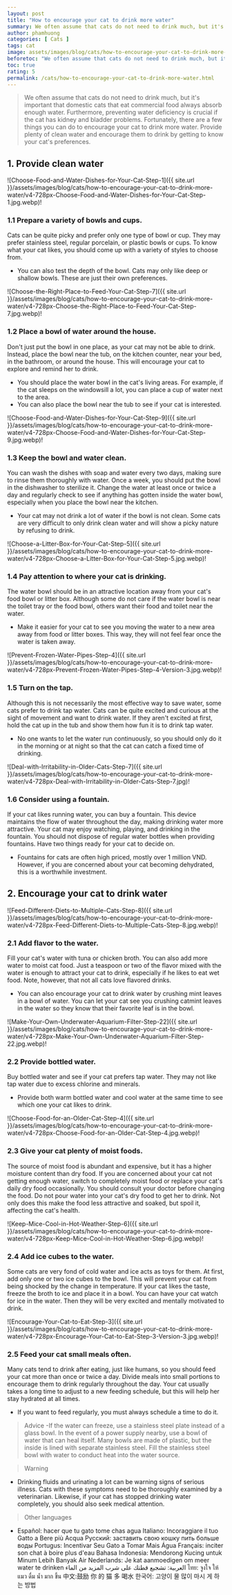 ```yaml
---
layout: post
title: "How to encourage your cat to drink more water"
summary: We often assume that cats do not need to drink much, but it's important that domestic cats that eat commercial food always absorb enough water. Furthermore, preventing water deficiency is crucial if the cat has kidney and bladder problems. Fortunately, there are a few things you can do to encourage your cat to drink more water. Provide plenty of clean water and encourage them to drink by getting to know your cat's preferences.
author: phamhuong
categories: [ Cats ]
tags: cat
image: assets/images/blog/cats/how-to-encourage-your-cat-to-drink-more-water/v4-728px-Encourage-Your-Cat-to-Eat-Step-3-Version-3.webp
beforetoc: "We often assume that cats do not need to drink much, but it's important that domestic cats that eat commercial food always absorb enough water. Furthermore, preventing water deficiency is crucial if the cat has kidney and bladder problems. Fortunately, there are a few things you can do to encourage your cat to drink more water. Provide plenty of clean water and encourage them to drink by getting to know your cat's preferences."
toc: true
rating: 5
permalink: /cats/how-to-encourage-your-cat-to-drink-more-water.html
---
```


> We often assume that cats do not need to drink much, but it's important that domestic cats that eat commercial food always absorb enough water. Furthermore, preventing water deficiency is crucial if the cat has kidney and bladder problems. Fortunately, there are a few things you can do to encourage your cat to drink more water. Provide plenty of clean water and encourage them to drink by getting to know your cat's preferences.

## 1. Provide clean water

![Choose-Food-and-Water-Dishes-for-Your-Cat-Step-1]({{ site.url }}/assets/images/blog/cats/how-to-encourage-your-cat-to-drink-more-water/v4-728px-Choose-Food-and-Water-Dishes-for-Your-Cat-Step-1.jpg.webp)!

### 1.1 Prepare a variety of bowls and cups. 

Cats can be quite picky and prefer only one type of bowl or cup. They may prefer stainless steel, regular porcelain, or plastic bowls or cups. To know what your cat likes, you should come up with a variety of styles to choose from.
- You can also test the depth of the bowl. Cats may only like deep or shallow bowls. These are just their own preferences.

![Choose-the-Right-Place-to-Feed-Your-Cat-Step-7]({{ site.url }}/assets/images/blog/cats/how-to-encourage-your-cat-to-drink-more-water/v4-728px-Choose-the-Right-Place-to-Feed-Your-Cat-Step-7.jpg.webp)!

### 1.2 Place a bowl of water around the house. 

Don't just put the bowl in one place, as your cat may not be able to drink. Instead, place the bowl near the tub, on the kitchen counter, near your bed, in the bathroom, or around the house. This will encourage your cat to explore and remind her to drink. 
- You should place the water bowl in the cat's living areas. For example, if the cat sleeps on the windowsill a lot, you can place a cup of water next to the area.
- You can also place the bowl near the tub to see if your cat is interested.

![Choose-Food-and-Water-Dishes-for-Your-Cat-Step-9]({{ site.url }}/assets/images/blog/cats/how-to-encourage-your-cat-to-drink-more-water/v4-728px-Choose-Food-and-Water-Dishes-for-Your-Cat-Step-9.jpg.webp)!

### 1.3 Keep the bowl and water clean. 

You can wash the dishes with soap and water every two days, making sure to rinse them thoroughly with water. Once a week, you should put the bowl in the dishwasher to sterilize it. Change the water at least once or twice a day and regularly check to see if anything has gotten inside the water bowl, especially when you place the bowl near the kitchen. 
- Your cat may not drink a lot of water if the bowl is not clean. Some cats are very difficult to only drink clean water and will show a picky nature by refusing to drink.

![Choose-a-Litter-Box-for-Your-Cat-Step-5]({{ site.url }}/assets/images/blog/cats/how-to-encourage-your-cat-to-drink-more-water/v4-728px-Choose-a-Litter-Box-for-Your-Cat-Step-5.jpg.webp)!

### 1.4 Pay attention to where your cat is drinking. 

The water bowl should be in an attractive location away from your cat's food bowl or litter box. Although some do not care if the water bowl is near the toilet tray or the food bowl, others want their food and toilet near the water.
- Make it easier for your cat to see you moving the water to a new area away from food or litter boxes. This way, they will not feel fear once the water is taken away.

![Prevent-Frozen-Water-Pipes-Step-4]({{ site.url }}/assets/images/blog/cats/how-to-encourage-your-cat-to-drink-more-water/v4-728px-Prevent-Frozen-Water-Pipes-Step-4-Version-3.jpg.webp)!

### 1.5 Turn on the tap. 

Although this is not necessarily the most effective way to save water, some cats prefer to drink tap water. Cats can be quite excited and curious at the sight of movement and want to drink water. If they aren't excited at first, hold the cat up in the tub and show them how fun it is to drink tap water.
- No one wants to let the water run continuously, so you should only do it in the morning or at night so that the cat can catch a fixed time of drinking.

![Deal-with-Irritability-in-Older-Cats-Step-7]({{ site.url }}/assets/images/blog/cats/how-to-encourage-your-cat-to-drink-more-water/v4-728px-Deal-with-Irritability-in-Older-Cats-Step-7.jpg)!

### 1.6 Consider using a fountain. 

If your cat likes running water, you can buy a fountain. This device maintains the flow of water throughout the day, making drinking water more attractive. Your cat may enjoy watching, playing, and drinking in the fountain. You should not dispose of regular water bottles when providing fountains. Have two things ready for your cat to decide on.
- Fountains for cats are often high priced, mostly over 1 million VND. However, if you are concerned about your cat becoming dehydrated, this is a worthwhile investment.

## 2. Encourage your cat to drink water

![Feed-Different-Diets-to-Multiple-Cats-Step-8]({{ site.url }}/assets/images/blog/cats/how-to-encourage-your-cat-to-drink-more-water/v4-728px-Feed-Different-Diets-to-Multiple-Cats-Step-8.jpg.webp)!

### 2.1 Add flavor to the water. 

Fill your cat's water with tuna or chicken broth. You can also add more water to moist cat food. Just a teaspoon or two of the flavor mixed with the water is enough to attract your cat to drink, especially if he likes to eat wet food. Note, however, that not all cats love flavored drinks.
- You can also encourage your cat to drink water by crushing mint leaves in a bowl of water. You can let your cat see you crushing catmint leaves in the water so they know that their favorite leaf is in the bowl.

![Make-Your-Own-Underwater-Aquarium-Filter-Step-22]({{ site.url }}/assets/images/blog/cats/how-to-encourage-your-cat-to-drink-more-water/v4-728px-Make-Your-Own-Underwater-Aquarium-Filter-Step-22.jpg.webp)!

### 2.2 Provide bottled water. 

Buy bottled water and see if your cat prefers tap water. They may not like tap water due to excess chlorine and minerals.
- Provide both warm bottled water and cool water at the same time to see which one your cat likes to drink.

![Choose-Food-for-an-Older-Cat-Step-4]({{ site.url }}/assets/images/blog/cats/how-to-encourage-your-cat-to-drink-more-water/v4-728px-Choose-Food-for-an-Older-Cat-Step-4.jpg.webp)!

### 2.3 Give your cat plenty of moist foods. 

The source of moist food is abundant and expensive, but it has a higher moisture content than dry food. If you are concerned about your cat not getting enough water, switch to completely moist food or replace your cat's daily dry food occasionally. You should consult your doctor before changing the food.
Do not pour water into your cat's dry food to get her to drink. Not only does this make the food less attractive and soaked, but spoil it, affecting the cat's health.

![Keep-Mice-Cool-in-Hot-Weather-Step-6]({{ site.url }}/assets/images/blog/cats/how-to-encourage-your-cat-to-drink-more-water/v4-728px-Keep-Mice-Cool-in-Hot-Weather-Step-6.jpg.webp)!

### 2.4 Add ice cubes to the water. 

Some cats are very fond of cold water and ice acts as toys for them. At first, add only one or two ice cubes to the bowl. This will prevent your cat from being shocked by the change in temperature. If your cat likes the taste, freeze the broth to ice and place it in a bowl.
You can have your cat watch for ice in the water. Then they will be very excited and mentally motivated to drink.

![Encourage-Your-Cat-to-Eat-Step-3]({{ site.url }}/assets/images/blog/cats/how-to-encourage-your-cat-to-drink-more-water/v4-728px-Encourage-Your-Cat-to-Eat-Step-3-Version-3.jpg.webp)!

### 2.5 Feed your cat small meals often. 

Many cats tend to drink after eating, just like humans, so you should feed your cat more than once or twice a day. Divide meals into small portions to encourage them to drink regularly throughout the day. Your cat usually takes a long time to adjust to a new feeding schedule, but this will help her stay hydrated at all times.
- If you want to feed regularly, you must always schedule a time to do it.

> Advice
-If the water can freeze, use a stainless steel plate instead of a glass bowl. In the event of a power supply nearby, use a bowl of water that can heal itself. Many bowls are made of plastic, but the inside is lined with separate stainless steel. Fill the stainless steel bowl with water to conduct heat into the water source.

> Warning
- Drinking fluids and urinating a lot can be warning signs of serious illness. Cats with these symptoms need to be thoroughly examined by a veterinarian. Likewise, if your cat has stopped drinking water completely, you should also seek medical attention.

> Other languages
- Español: hacer que tu gato tome chas agua Italiano: Incoraggiare il tuo Gatto a Bere più Acqua Русский: заставить свою кошку пить больше воды Portugus: Incentivar Seu Gato a Tomar Mais Água Français: inciter son chat à boire plus d'eau Bahasa Indonesia: Mendorong Kucing untuk Minum Lebih Banyak Air Nederlands: Je kat aanmoedigen om meer water te drinken العربية: تشجيع قطتك على شرب المزيد من الماء ไทย: จูงใจ ให้ แมว ดื่ม น้ำ มาก ขึ้น 中文:鼓励 你 的 猫 多 喝水 한국어: 고양이 물 많이 마시 게 하는 방법
